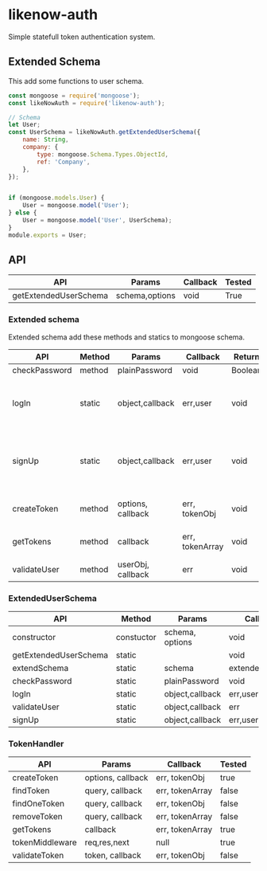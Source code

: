 # likenow-auth
Simple statefull token authentication system.
## Extended Schema
This add some functions to user schema.
```javascript
const mongoose = require('mongoose');
const likeNowAuth = require('likenow-auth');

// Schema
let User;
const UserSchema = likeNowAuth.getExtendedUserSchema({
	name: String,
	company: {
		type: mongoose.Schema.Types.ObjectId,
		ref: 'Company',
	},
});


if (mongoose.models.User) {
	User = mongoose.model('User');
} else {
	User = mongoose.model('User', UserSchema);
}
module.exports = User;
```

## API
|API|Params|Callback|Tested
|-|-|-|-|
|getExtendedUserSchema|schema,options|void|True

### Extended schema
Extended schema add these methods and statics to mongoose schema.

|API|Method|Params|Callback|Return|Tested|Description
|-|-|-|-|-|-|-|
|checkPassword|method|plainPassword|void|Boolean|true|-
|logIn|static|object,callback|err,user|void|true|require password AND (email OR username)
|signUp|static|object,callback|err,user|void|true|signup require password AND (email OR username)
|createToken|method|options, callback | err, tokenObj |void|true|Create token and save to db
|getTokens|method|callback | err, tokenArray | void| true | return all user's tokens
|validateUser|method|userObj, callback|err|void|true|Validate user creds

### ExtendedUserSchema
|API|Method|Params|Callback|Return|Tested
|-|-|-|-|-|-|
|constructor|constuctor|schema, options| void| void | true
|getExtendedUserSchema|static||void|void|true
|extendSchema|static|schema|extendedSchema|void|true
|checkPassword|static|plainPassword|void|-|Boolean|true
|logIn|static|object,callback|err,user|void|true
|validateUser|static|object,callback|err|void|true
|signUp|static|object,callback|err,user|void|true

### TokenHandler
|API|Params|Callback|Tested
|-|-|-|-|
|createToken| options, callback | err, tokenObj | true
|findToken| query, callback | err, tokenArray | false
|findOneToken| query, callback | err, tokenObj | false
|removeToken| query, callback | err, tokenArray | false
|getTokens| callback | err, tokenArray | true
|tokenMiddleware| req,res,next | null | true
|validateToken| token, callback | err, tokenObj | false